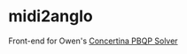 # midi2anglo
Front-end for Owen's [Concertina PBQP Solver](https://github.com/resistor/concertina-pbqp)

